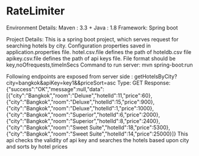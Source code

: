 # RateLimiter
Environment Details:
Maven : 3.3 +
Java : 1.8
Framework: Spring boot

Project Details:
This is a spring boot project, which serves request for searching hotels by city. Configuration properties saved in application.properties file.
hotel.csv.file defines the path of hoteldb.csv file
apikey.csv.file defines the path of api keys file. File format should be key,noOfrequests,timeInSecs
Command to run server: mvn spring-boot:run 

Following endpoints are exposed from server side :
getHotelsByCity?city=bangkok&apiKey=key1&&priceSort=asc
Type: GET
Response:   {"success":"OK","message":null,"data":[{"city":"Bangkok","room":"Deluxe","hotelId":11,"price":60},{"city":"Bangkok","room":"Deluxe","hotelId":15,"price":900},{"city":"Bangkok","room":"Deluxe","hotelId":1,"price":1000},{"city":"Bangkok","room":"Superior","hotelId":6,"price":2000},{"city":"Bangkok","room":"Superior","hotelId":8,"price":2400},{"city":"Bangkok","room":"Sweet Suite","hotelId":18,"price":5300},{"city":"Bangkok","room":"Sweet Suite","hotelId":14,"price":25000}]}
This api checks the validity of api key and searches the hotels based upon city and sorts by hotel prices
